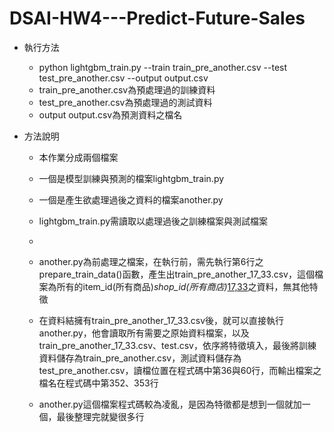 # DSAI-HW4---Predict-Future-Sales


* 執行方法
  * python lightgbm_train.py --train train_pre_another.csv --test test_pre_another.csv --output output.csv
  * train_pre_another.csv為預處理過的訓練資料
  * test_pre_another.csv為預處理過的測試資料
  * output output.csv為預測資料之檔名
 
* 方法說明
  * 本作業分成兩個檔案
  * 一個是模型訓練與預測的檔案lightgbm_train.py
  * 一個是產生欲處理過後之資料的檔案another.py
  
  * lightgbm_train.py需讀取以處理過後之訓練檔案與測試檔案
  * 
  * another.py為前處理之檔案，在執行前，需先執行第6行之prepare_train_data()函數，產生出train_pre_another_17_33.csv，這個檔案為所有的item_id(所有商品)*shop_id(所有商店)*[17,33](第17到第33個月)之資料，無其他特徵
  * 在資料結擁有train_pre_another_17_33.csv後，就可以直接執行another.py，他會讀取所有需要之原始資料檔案，以及train_pre_another_17_33.csv、test.csv，依序將特徵填入，最後將訓練資料儲存為train_pre_another.csv，測試資料儲存為test_pre_another.csv，讀檔位置在程式碼中第36與60行，而輸出檔案之檔名在程式碼中第352、353行
  * another.py這個檔案程式碼較為凌亂，是因為特徵都是想到一個就加一個，最後整理完就變很多行
